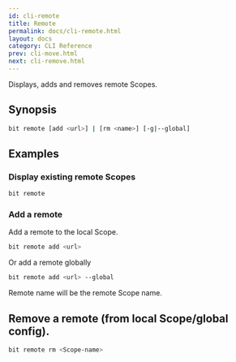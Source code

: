 ```yaml
---
id: cli-remote
title: Remote
permalink: docs/cli-remote.html
layout: docs
category: CLI Reference
prev: cli-move.html
next: cli-remove.html
---
```

Displays, adds and removes remote Scopes.

## Synopsis

```bash
bit remote [add <url>] | [rm <name>] [-g|--global]
```

## Examples

### Display existing remote Scopes

```bash
bit remote
```

### Add a remote

Add a remote to the local Scope.

```bash
bit remote add <url>
```

Or add a remote globally

```bash
bit remote add <url> --global
```

Remote name will be the remote Scope name.

## Remove a remote (from local Scope/global config).

```bash
bit remote rm <Scope-name>
```